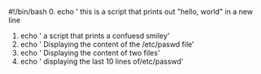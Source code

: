 #!/bin/bash
0. echo ' this is a script that prints out "hello, world" in a new line
1. echo ' a script that prints a confuesd smiley'
2. echo ' Displaying the content of the /etc/paswd file'
3. echo ' Displaying the content of two files'
4. echo ' displaying the last 10 lines of/etc/passwd'
